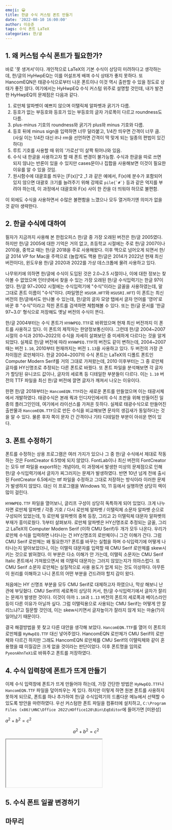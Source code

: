 ```yaml
---
emoji: 😀
title: 한글 수식 커스텀 폰트 만들기
date: '2022-08-10 16:00:00'
author: 이승준
tags: 수식 폰트 LaTeX
categories: 한/글
---
```


## 1. 왜 커스텀 수식 폰트가 필요한가?
바로 '못 생겨서'이다. 개인적으로 LaTeX의 기본 수식이 상당히 미려하다고 생각하는데, 한/글의 HyHwpEQ는 이를 어설프게 배껴 수식 상태가 좋지 못하다. 또 HancomEQN은 태광수식으로부터 나온 폰트이나 이것 역시 출판할 수 있을 정도로 상태가 좋진 않다. 여기에서는 HyHwpEQ 수식 커스텀 위주로 설명할 것인데, 내가 발견한 HyHwpEQ의 문제점은 다음과 같다.
1) 로만체 알파벳이 예쁘지 않으며 이탤릭체 알파벳과 굵기가 다름.
2) 등호가 없는 부등호와 등호가 있는 부등호의 글자 가로폭이 다르고 roundness도 다름.
3) plus-minus 기호의 roundness와 굵기가 plus와 minus 기호와 다름.
4) 등호 뒤에 minus sign을 입력하면 너무 달라붙고, 1/4칸 띄우면 간격이 너무 큼. (사실 이는 1/4칸 대신 it나 rm을 선언하면 간격이 딱 맞게 되는 일종의 편법이 있긴 하다)
5) 루트 기호를 사용할 때 위의 '가로선'이 살짝 튀어나와 있음.
6) 수식 내 한글을 사용하고자 할 때 폰트 변경이 불가능함. 수식과 한글을 따로 쓰면 되지 않냐는 반론이 있을 수 있지만 cases문이나 집합을 사용해보면 이것이 필요한 이유를 알 수 있을 것임.
7) 원시함수에 대괄호를 씌우는 [F(x)]^2 _1 과 같은 예에서, F(x)에 분수가 포함되어 있지 않으면 대괄호 크기를 늘려주기 위해 강제로 ```pile{`#`}``` 등과 같은 억지를 부려야 하는데, 이 과정에서 대괄호와 F(x) 사이 한 칸을 더 띄워야 하므로 불편함.

이 외에도 수식을 사용하면서 수많은 불편함을 느꼈으나 모두 열거하기엔 의미가 없을 것 같아 생략한다.

## 2. 한글 수식에 대하여
필자가 지금까지 사용해 본 한컴오피스 한/글 중 가장 오래된 버전은 한/글 2005였다. 하지만 한/글 2005에 대한 기억은 거의 없고, 초등학교 시절에는 주로 한/글 2007이나 2010을, 중학교 때는 한/글 2018을 주로 사용해왔다. 이후 맥으로 넘어오게 되면서 한/글 2014 VP for Mac을 주력으로 (놀랍게도 맥용 한/글은 2014가 2022년 현재 최신버전이다), 윈도우용 한/글 2020과 2022를 가상 데스크톱에 물려 사용하고 있다.

나무위키에 의하면 한/글에 수식이 도입된 것은 2.0&#126;2.5 시절이나, 이에 대한 정보는 찾아볼 수 없었으며 인터넷에서 찾을 수 있는 가장 오래된 한/글 수식입력기는 한글 97이었다. 한/글 97&#126;2002 시절에는 수식입력기에 "수식"이라는 글꼴을 사용하였는데, 말 그대로 폰트 이름이 "수식"이다. (파일명은 `HSUSR.HFT`와 `HSUSRI.HFT`) 이 폰트는 최신 버전의 한/글에서도 만나볼 수 있는데, 한/글의 글자 모양 탭에서 글자 언어를 '영어'로 바꾼 후 "수식"이라고 적힌 폰트를 검색하면 체험해볼 수 있다. 또는 한/글 문서를 '한글 97&#126;3.0' 형식으로 저장해도 옛날 버전의 수식이 뜬다.

한/글 2004부터는 수식 폰트가 `HYHWPEQ.TTF`로 바뀌었으며 현재 최신 버전까지 이 폰트를 사용하고 있다. 이 폰트의 제작자는 한양정보통신이다. 그런데 한/글 2004&#126;2007 시절의 수식과 2010&#126;2022의 수식을 자세히 살펴보던 중 미세하게 다르다는 것을 알게 되었다. 실제로 한/글 버전에 따라 `HYHWPEQ.TTF`의 버전도 같이 변하는데, 2004&#126;2007 때는 버전 `1.10`, 2010부터 현재까지는 버전 `1.13`을 사용하고 있다. 두 버전의 가장 큰 차이점은 로만체이다. 한글 2004&#126;2007의 수식 폰트는 LaTeX의 디폴트 폰트인 Computer Modern Serif를 거의 그대로 가져왔는데, 2010 이후부터는 그 중 로만체 글자를 HY신명조로 추정되는 다른 폰트로 바꿨다. 또 폰트 파일을 분석해보면 각 글자가 할당된 유니코드 값이나, 글자의 세로폭 등 디테일한 부분들이 다르다. 이는 `1.10` 버전의 TTF 파일을 최신 한/글 버전에 깔면 글자가 깨져서 나오는 이유이다.

한편 한/글 2018부터는 `HancomEQN.TTF`라는 새로운 폰트를 만들었으며 이는 태광서체에서 개발하였다. 태광수식은 본래 쿽과 인디자인에서의 수식 조판을 위해 만들어진 일종의 플러그인인데, 여기에서 라이선스를 가져온 듯하다. 실제로 태광수식으로 만들어진 출판물과 `HancomEQN.TTF`으로 만든 수식을 비교해보면 문자의 생김새가 동일하다는 것을 알 수 있다. 물론 후자 쪽이 문자 간 간격이나 기타 디테일한 부분이 아쉬운 면이 있다.

## 3. 폰트 수정하기
폰트를 수정하는 상용 프로그램은 여러 가지가 있으나 그 중 한/글 수식에서 제대로 작동하는 것은 FontCreator 6.5밖에 되지 않았다. FontLab이나 최신 버전의 FontCreator는 모두 ttf 파일을 export하는 개념이라, 이 과정에서 발생한 미상의 문제점으로 인해 한/글 수식입력기에서 글자가 찌그러지는 문제가 발생하였다. 반면 10년 넘게 전에 출시된 FontCreator 6.5에서는 ttf 파일을 수정하고 그대로 저장하는 방식이라 이러한 문제가 발생하지 않았다. 대신 이 프로그램을 Windows 10, 11 등에서 실행하면 상당히 렉이 많이 걸린다.

`HYHWPEQ.TTF` 파일을 열어보니, 글리프 구성이 상당히 독특하게 되어 있었다. 크게 나누자면 로만체 알파벳 / 각종 기호 / 다시 로만체 알파벳 / 이탤릭체 소문자 알파벳 순으로 구성되어 있었는데, 1) 로만체 알파벳의 중복 등장, 그리고 2) 이탤릭체 대문자 알파벳의 부재가 흥미로웠다. 1)부터 살펴보자. 로만체 알파벳은 HY신명조로 추정되는 글꼴, 그리고 LaTeX의 Computer Modern Serif (이하 CMU Serif)두 개가 모두 나온다.  우리가 로만체 수식을 입력하면 나타나는 건 HY신명조의 로만체이니 그건 이해가 간다. 그럼 CMU Serif 로만체는 왜 필요한가? 폰트를 바꾸는 실험을 하며 수식입력기에 어떻게 나타나는지 알아보았더니, 이는 이탤릭 대문자를 입력할 때 CMU Serif 로만체를 skew시키는 것으로 밝혀졌다. 이 부분은 다소 이해가 안 가는데, 이탤릭 소문자는 CMU Serif Italic 폰트에서 가져왔으면서 왜 이탤릭 대문자는 그러지 않았는지가 의아스럽다. 또 CMU Serif 소문자 로만체는 실질적으로 사용 용도가 없게 되는 것도 이상하다. 아무튼 이 원리를 이해하고 나니 폰트의 어떤 부분을 건드려야 할지 감이 왔다.

처음에는 HY 신명조 부분을 모두 CMU Serif로 대체하고자 하였으나, 막상 해보니 난관에 부딪혔다. CMU Serif의 세로폭이 상당히 커서, 한/글 수식입력기에서 글자가 잘리는 문제가 발생한 것이다. 이것이 아까 `1.10`과 `1.13` 버전의 폰트의 세로폭과 베이스라인 등이 다른 이유가 아닐까 싶다. 그럼 이탤릭용으로 사용되는 CMU Serif는 어떻게 안 잘리느냐?고 질문할 것인데, 이는 skew시키면서 글자높이가 잘라지 않게 되는 마술(?)이 일어났기 때문이다.

결국 해결방법을 못 찾고 다른 대안을 생각해 보았다. `HancomEQN.TTF`를 열어 이 폰트의 로만체를 `HyHwpEQ.TTF` 대신 넣어주었다. HancomEQN 로만체가 CMU Serif의 로만체와 다르긴 하지만 그래도 HancomEQN 로만체를 CMU Serif의 이탤릭체와 같이 혼용했을 떄 이질감은 크게 없을 것이라는 판단이었다. 이후 폰트명을 임의로 `PyeonAhnTeX1`로 바꿔주고 폰트를 저장하였다.

## 4. 수식 입력창에 폰트가 뜨게 만들기
이제 수식 입력창에 폰트가 뜨게 만들어야 하는데, 가장 간단한 방법은 `HyHwpEQ.TTF`나 `HancomEQN.TTF` 파일을 덮어씌우는 게 있다. 하지만 이렇게 하면 원본 폰트를 사용하지 못하게 되므로, 폰트를 하나 추가하여 한/글 수식입력기의 드롭다운 메뉴에서 선택할 수 있도록 방안을 마련하였다.
우선 커스텀한 폰트 파일을 컴퓨터에 설치하고, `C:\Program Files (x86)\HNC\Office 2022\HOffice120\Bin\EqEditor`에 들어가면 [미완성]

$a^2 + b^2 = c^2$

$$
a^2 + b^2 = c^2
$$


<iframe>
    <head>
        <style>
            @font-face { font-family: 'HY중명조'; src: url('./fonts/HY중명조.woff') format('woff'); unicode-range: U+AC00-D7A3;}
            @font-face { font-family: 'HY신명조'; src: url('./fonts/HY신명조.woff') format('woff'); }
            @font-face { font-family: 'HY견명조'; src: url('./fonts/HY견명조.woff') format('woff'); }
            * { font-family: 'HY중명조', 'HY신명조'; font-size: 17px; letter-spacing: -0.7px; word-break: keep-all; line-height: 160%; text-align: justify; }
        </style>
    </head>
    <body style="margin: auto; margin-top: 20px; width: 500px; column-count: 1;">
        <div style="float: left; width: 20px; font-size: 20px; font-family: 'HY견명조'; line-height: 120%;">
            3.
        </div>
        <div style="padding: 0px 0px 10px 0px; float: left; width: calc(100% - 20px); text-indent: 10px; ">
            다음은 세포 호흡에 대한 자료이다. ㉠과 ㉡은 각각 ADP와 ATP 중 하나이다.
        </div>
        <table style="margin: 0px 0px 10px 20px; border-spacing: 0px; border-collapse: collapse; width: 480px;">
            <tr>
                <td style="padding: 10px 12px; border-style: solid; border-color: black; border-width: 1px;">
                    <div>
                        <div style="float: left; width: 8%; line-height: 150%;">(가)</div>
                        <div style="float: left; width: 92%; line-height: 150%;">포도당은 세포 호흡을 통해 물과 이산화 탄소로 분해된다.</div>
                    </div>
                    <div>
                        <div style="float: left; width: 8%; line-height: 150%;">(나)</div>
                        <div style="float: left; width: 92%; letter-spacing: -1.3px; line-height: 150%;">세포 호흡 과정에서 방출된 에너지의 일부는 ㉠에 저장되며, ㉠이 ㉡과 무기 인산(P<sub><i>i</i></sub>)으로 분해될 때 방출된 에너지는 생명 활동에 사용된다.</div>
                    </div>
                </td>
            </tr>
        </table>
        <div style="margin-left: 20px; text-indent: 15px;">이에 대한 설명으로 옳은 것만을 &lt;보기&gt;에서 있는 대로 고른 것은? [3점]</div>
        <table style="margin: 0px 0px 10px 20px; border-spacing: 0px; border-collapse: collapse; width: 480px;">
            <tr>
                <td style="padding: 5px; border-style: solid; border-color: black; border-width: 0px 0px 1px 0px; width: 43.5%;"></td>
                <td rowspan="2" style="padding: 0px; width: 13%;">
                    <div style="text-align: center;">&lt;보&nbsp;&nbsp;기&gt;</div>
                </td>
                <td style="padding: 5px; border-style: solid; border-color: black; border-width: 0px 0px 1px 0px; width: 43.5%;"></td>
            </tr>
            <tr>
                <td style="padding: 5px; border-style: solid; border-color: black; border-width: 1px 0px 0px 1px; width: 43%;"></td>
                <td style="padding: 5px; border-style: solid; border-color: black; border-width: 1px 1px 0px 0px; width: 57%;"></td>
            </tr>
            <tr>
                <td colspan="3" style="padding: 5px 15px 10px 15px; border-style: solid; border-color: black; border-width: 0px 1px 1px 1px;">
                    <div>
                        <div style="float: left; width: 6.5%;">ㄱ.</div>
                        <div style="float: left; width: 93.5%;">(가)에서 이화 작용이 일어난다.</div>
                    </div>
                    <div>
                        <div style="float: left; width: 6.5%;">ㄴ.</div>
                        <div style="float: left; width: 93.5%;">미토콘드리아에서 ㉡이 ㉠으로 전환된다.</div>
                    <div>
                        <div style="float: left; width: 6.5%;">ㄷ.</div>
                        <div style="float: left; width: 93.5%;">포도당이 분해되어 생성된 에너지의 일부는 체온 유지에 사용된다.</div>
                </td>
            </tr>
        </table>
        <table style="margin-left: 20px;">
            <tr>
                <td style="width: 20%;">① ㄱ</td>
                <td style="width: 20%;">② ㄴ</td>
                <td style="width: 20%;">③ ㄱ, ㄷ</td>
                <td style="width: 20%;">④ ㄴ, ㄷ</td>
                <td style="width: 20%;">⑤ ㄱ, ㄴ, ㄷ</td>
            </tr>
        </table>
    </body>
</iframe>


## 5. 수식 폰트 일괄 변경하기

## 마무리

```toc
```